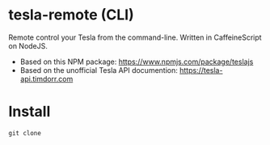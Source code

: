 # tesla-remote (CLI)

Remote control your Tesla from the command-line. Written in CaffeineScript on NodeJS.

- Based on this NPM package: https://www.npmjs.com/package/teslajs
- Based on the unofficial Tesla API documention: https://tesla-api.timdorr.com

# Install

```
git clone 
```